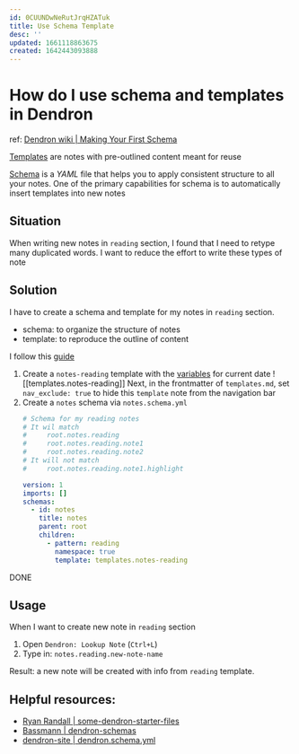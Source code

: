 ```yaml
---
id: 0CUUNDwNeRutJrqHZATuk
title: Use Schema Template
desc: ''
updated: 1661118863675
created: 1642443093888
---
```

# How do I use schema and templates in Dendron
ref: [Dendron wiki | Making Your First Schema](https://wiki.dendron.so/notes/5U4eAiqshI67VxIL40KWH/)

[Templates](https://wiki.dendron.so/notes/861cbdf8-102e-4633-9933-1f3d74df53d2/) are notes with pre-outlined content meant for reuse

[Schema](https://wiki.dendron.so/notes/c5e5adde-5459-409b-b34d-a0d75cbb1052/) is a *YAML* file that helps you to apply consistent structure to all your notes. One of the primary capabilities for schema is to automatically insert templates into new notes

## Situation
When writing new notes in `reading` section, I found that I need to retype many duplicated words. I want to reduce the effort to write these types of note

## Solution

I have to create a schema and template for my notes in `reading` section.
- schema: to organize the structure of notes
- template: to reproduce the outline of content

I follow this [guide](https://wiki.dendron.so/notes/5U4eAiqshI67VxIL40KWH/)
1. Create a `notes-reading` template with the [variables](https://wiki.dendron.so/notes/x4n8mvhvc0nmi9agxtnqp3t/) for current date
    ![[templates.notes-reading]]
    Next, in the frontmatter of `templates.md`, set `nav_exclude: true` to hide this `template` note from the navigation bar
2. Create a `notes` schema via `notes.schema.yml`
    ```yml
    # Schema for my reading notes
    # It wil match 
    #     root.notes.reading
    #     root.notes.reading.note1
    #     root.notes.reading.note2
    # It will not match
    #     root.notes.reading.note1.highlight 
    
    version: 1
    imports: []
    schemas:
      - id: notes
        title: notes
        parent: root
        children:
          - pattern: reading
            namespace: true
            template: templates.notes-reading
    ```

DONE

## Usage
When I want to create new note in `reading` section
1. Open `Dendron: Lookup Note` (`Ctrl+L`)
2. Type in: `notes.reading.new-note-name`

Result: a new note will be created with info from `reading` template.

## Helpful resources:
- [Ryan Randall | some-dendron-starter-files](https://github.com/ryan-p-randall/some-dendron-starter-files)
- [Bassmann | dendron-schemas](https://github.com/Bassmann/Dendron-schemas)
- [dendron-site | dendron.schema.yml](https://github.com/dendronhq/dendron-site/blob/master/vault/dendron.schema.yml)